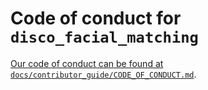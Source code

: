 # Code of conduct for `disco_facial_matching`

[Our code of conduct can be found at
`docs/contributor_guide/CODE_OF_CONDUCT.md`][code-of-conduct].

[code-of-conduct]: https://github.com/best-practice-and-impact/govcookiecutter/blob/main/%7B%7B%20cookiecutter.repo_name%20%7D%7D/docs/contributor_guide/CODE_OF_CONDUCT.md
